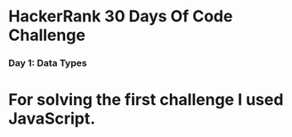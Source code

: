 # HackerRank 30 Days Of Code Challenge


### Day 1: Data Types
# For solving the first challenge I used JavaScript.


